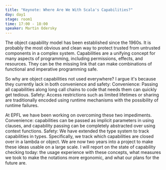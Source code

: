 ```yaml
---
title: "Keynote: Where Are We With Scala's Capabilities?"
day: day1
stage: room1
time: 17:00 - 18:00
speaker: Martin Odersky
---
```


The object capability model has been established since the 1960s. It is probably the most obvious and clean way to protect trusted from untrusted components in a complex system. Capabilities are a unifying concept for many aspects of programming, including permissions, effects, and resources. They can be the missing link that can make combinations of functional and imperative programming safe.

So why are object capabilities not used everywhere? I argue it's because they currently lack in both convenience and safety: Convenience: Passing all capabilities along long call chains to code that needs them can quickly get tedious. Safety: Access restrictions such as limited lifetimes or sharing are traditionally encoded using runtime mechanisms with the possibility of runtime failures.

At EPFL we have been working on overcoming these two impediments. Convenience: capabilities can be passed as implicit parameters in using clauses, and capability passing can be completely abstracted over using context functions. Safety: We have extended the type system to track capabilities in types. Specifically, we track which capabilities are closed over in a lambda or object. We are now two years into a project to make these ideas usable on a large scale. I will report on the state of capability checking today: the usage experience with these concepts, what measures we took to make the notations more ergonomic, and what our plans for the future are.
